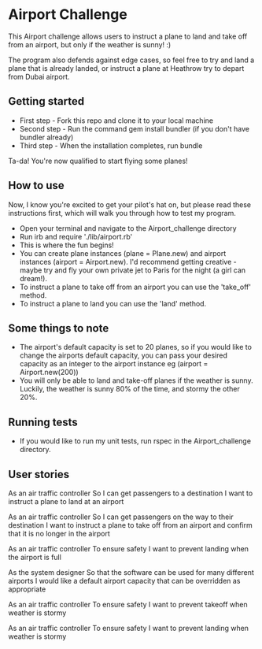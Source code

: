 # Airport Challenge

This Airport challenge allows users to instruct a plane to land and take off from an airport, but only if the weather is sunny! :)

The program also defends against edge cases, so feel free to try and land a plane that is already landed, or instruct a plane at Heathrow try to depart from Dubai airport.

## Getting started

- First step - Fork this repo and clone it to your local machine
- Second step - Run the command gem install bundler (if you don't have bundler already)
- Third step - When the installation completes, run bundle

Ta-da! You're now qualified to start flying some planes!

## How to use

Now, I know you're excited to get your pilot's hat on, but please read these instructions first, which will walk you through how to test my program. 

- Open your terminal and navigate to the Airport_challenge directory 
- Run irb and require './lib/airport.rb'
- This is where the fun begins!
- You can create plane instances (plane = Plane.new) and airport instances (airport = Airport.new). I'd recommend getting creative - maybe try and fly your own private jet to Paris for the night (a girl can dream!).
- To instruct a plane to take off from an airport you can use the 'take_off' method.
- To instruct a plane to land you can use the 'land' method.
## Some things to note
- The airport's default capacity is set to 20 planes, so if you would like to change the airports default capacity, you can pass your desired capacity as an integer to the airport instance eg (airport = Airport.new(200))
- You will only be able to land and take-off planes if the weather is sunny. Luckily, the weather is sunny 80% of the time, and stormy the other 20%. 

## Running tests

- If you would like to run my unit tests, run rspec in the Airport_challenge directory.

## User stories

As an air traffic controller 
So I can get passengers to a destination 
I want to instruct a plane to land at an airport

As an air traffic controller 
So I can get passengers on the way to their destination 
I want to instruct a plane to take off from an airport and confirm that it is no longer in the airport

As an air traffic controller 
To ensure safety 
I want to prevent landing when the airport is full 

As the system designer
So that the software can be used for many different airports
I would like a default airport capacity that can be overridden as appropriate

As an air traffic controller 
To ensure safety 
I want to prevent takeoff when weather is stormy 

As an air traffic controller 
To ensure safety 
I want to prevent landing when weather is stormy 